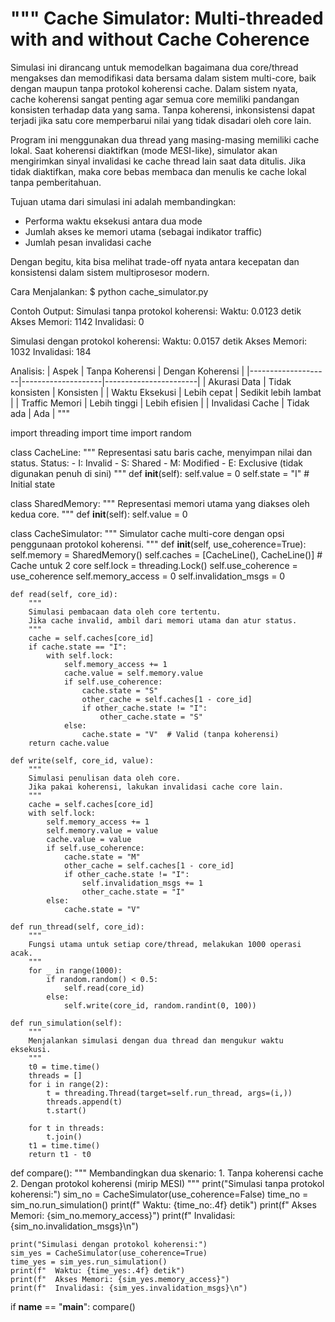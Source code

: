 """
Cache Simulator: Multi-threaded with and without Cache Coherence
=================================================================

Simulasi ini dirancang untuk memodelkan bagaimana dua core/thread mengakses 
dan memodifikasi data bersama dalam sistem multi-core, baik dengan maupun 
tanpa protokol koherensi cache. Dalam sistem nyata, cache koherensi sangat 
penting agar semua core memiliki pandangan konsisten terhadap data yang sama. 
Tanpa koherensi, inkonsistensi dapat terjadi jika satu core memperbarui nilai 
yang tidak disadari oleh core lain.

Program ini menggunakan dua thread yang masing-masing memiliki cache lokal. 
Saat koherensi diaktifkan (mode MESI-like), simulator akan mengirimkan sinyal 
invalidasi ke cache thread lain saat data ditulis. Jika tidak diaktifkan, 
maka core bebas membaca dan menulis ke cache lokal tanpa pemberitahuan.

Tujuan utama dari simulasi ini adalah membandingkan:
- Performa waktu eksekusi antara dua mode
- Jumlah akses ke memori utama (sebagai indikator traffic)
- Jumlah pesan invalidasi cache

Dengan begitu, kita bisa melihat trade-off nyata antara kecepatan dan konsistensi 
dalam sistem multiprosesor modern.

Cara Menjalankan:
$ python cache_simulator.py

Contoh Output:
Simulasi tanpa protokol koherensi:
  Waktu: 0.0123 detik
  Akses Memori: 1142
  Invalidasi: 0

Simulasi dengan protokol koherensi:
  Waktu: 0.0157 detik
  Akses Memori: 1032
  Invalidasi: 184

Analisis:
| Aspek               | Tanpa Koherensi    | Dengan Koherensi     |
|--------------------|--------------------|-----------------------|
| Akurasi Data       | Tidak konsisten    | Konsisten             |
| Waktu Eksekusi     | Lebih cepat        | Sedikit lebih lambat  |
| Traffic Memori     | Lebih tinggi       | Lebih efisien         |
| Invalidasi Cache   | Tidak ada          | Ada                   |
"""

import threading
import time
import random

class CacheLine:
    """
    Representasi satu baris cache, menyimpan nilai dan status.
    Status:
    - I: Invalid
    - S: Shared
    - M: Modified
    - E: Exclusive (tidak digunakan penuh di sini)
    """
    def __init__(self):
        self.value = 0
        self.state = "I"  # Initial state

class SharedMemory:
    """
    Representasi memori utama yang diakses oleh kedua core.
    """
    def __init__(self):
        self.value = 0

class CacheSimulator:
    """
    Simulator cache multi-core dengan opsi penggunaan protokol koherensi.
    """
    def __init__(self, use_coherence=True):
        self.memory = SharedMemory()
        self.caches = [CacheLine(), CacheLine()]  # Cache untuk 2 core
        self.lock = threading.Lock()
        self.use_coherence = use_coherence
        self.memory_access = 0
        self.invalidation_msgs = 0

    def read(self, core_id):
        """
        Simulasi pembacaan data oleh core tertentu.
        Jika cache invalid, ambil dari memori utama dan atur status.
        """
        cache = self.caches[core_id]
        if cache.state == "I":
            with self.lock:
                self.memory_access += 1
                cache.value = self.memory.value
                if self.use_coherence:
                    cache.state = "S"
                    other_cache = self.caches[1 - core_id]
                    if other_cache.state != "I":
                        other_cache.state = "S"
                else:
                    cache.state = "V"  # Valid (tanpa koherensi)
        return cache.value

    def write(self, core_id, value):
        """
        Simulasi penulisan data oleh core.
        Jika pakai koherensi, lakukan invalidasi cache core lain.
        """
        cache = self.caches[core_id]
        with self.lock:
            self.memory_access += 1
            self.memory.value = value
            cache.value = value
            if self.use_coherence:
                cache.state = "M"
                other_cache = self.caches[1 - core_id]
                if other_cache.state != "I":
                    self.invalidation_msgs += 1
                    other_cache.state = "I"
            else:
                cache.state = "V"

    def run_thread(self, core_id):
        """
        Fungsi utama untuk setiap core/thread, melakukan 1000 operasi acak.
        """
        for _ in range(1000):
            if random.random() < 0.5:
                self.read(core_id)
            else:
                self.write(core_id, random.randint(0, 100))

    def run_simulation(self):
        """
        Menjalankan simulasi dengan dua thread dan mengukur waktu eksekusi.
        """
        t0 = time.time()
        threads = []
        for i in range(2):
            t = threading.Thread(target=self.run_thread, args=(i,))
            threads.append(t)
            t.start()

        for t in threads:
            t.join()
        t1 = time.time()
        return t1 - t0

def compare():
    """
    Membandingkan dua skenario:
    1. Tanpa koherensi cache
    2. Dengan protokol koherensi (mirip MESI)
    """
    print("Simulasi tanpa protokol koherensi:")
    sim_no = CacheSimulator(use_coherence=False)
    time_no = sim_no.run_simulation()
    print(f"  Waktu: {time_no:.4f} detik")
    print(f"  Akses Memori: {sim_no.memory_access}")
    print(f"  Invalidasi: {sim_no.invalidation_msgs}\n")

    print("Simulasi dengan protokol koherensi:")
    sim_yes = CacheSimulator(use_coherence=True)
    time_yes = sim_yes.run_simulation()
    print(f"  Waktu: {time_yes:.4f} detik")
    print(f"  Akses Memori: {sim_yes.memory_access}")
    print(f"  Invalidasi: {sim_yes.invalidation_msgs}\n")

if __name__ == "__main__":
    compare()
